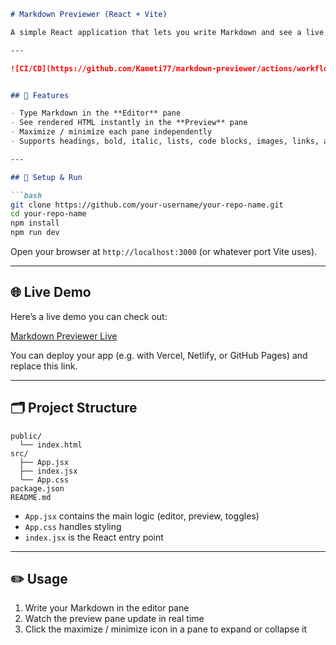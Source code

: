 ````md
# Markdown Previewer (React + Vite)

A simple React application that lets you write Markdown and see a live preview side by side.

---

![CI/CD](https://github.com/Kameti77/markdown-previewer/actions/workflows/ci.yml/badge.svg)


## 🔧 Features

- Type Markdown in the **Editor** pane  
- See rendered HTML instantly in the **Preview** pane  
- Maximize / minimize each pane independently  
- Supports headings, bold, italic, lists, code blocks, images, links, and more  

---

## 🚀 Setup & Run

```bash
git clone https://github.com/your-username/your-repo-name.git
cd your-repo-name
npm install
npm run dev
````

Open your browser at `http://localhost:3000` (or whatever port Vite uses).

---

## 🌐 Live Demo

Here’s a live demo you can check out:

[Markdown Previewer Live](https://markdown-previewer-40au.onrender.com/)

You can deploy your app (e.g. with Vercel, Netlify, or GitHub Pages) and replace this link.

---

## 🗂️ Project Structure

```
public/
  └── index.html
src/
  ├── App.jsx
  ├── index.jsx
  └── App.css
package.json
README.md
```

* `App.jsx` contains the main logic (editor, preview, toggles)
* `App.css` handles styling
* `index.jsx` is the React entry point

---

## ✏️ Usage

1. Write your Markdown in the editor pane
2. Watch the preview pane update in real time
3. Click the maximize / minimize icon in a pane to expand or collapse it

